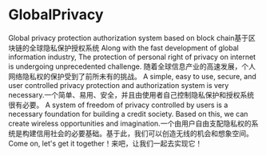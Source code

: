 # GlobalPrivacy
Global privacy protection authorization system based on block chain基于区块链的全球隐私保护授权系统
  Along with the fast development of global information industry, The protection of personal right of privacy on internet is undergoing unprecedented challenge. 随着全球信息产业的高速发展，个人网络隐私权的保护受到了前所未有的挑战。
  A simple, easy to use, secure, and user controlled privacy protection and authorization system is very necessary.一个简单、易用、安全，并且由使用者自己控制隐私保护和授权系统很有必要。
  A system of freedom of privacy controlled by users is a necessary foundation for building a credit society. Based on this, we can create wireless opportunities and imagination.一个由用户自由支配隐私权的系统是构建信用社会的必要基础。基于此，我们可以创造无线的机会和想象空间。
  Come on, let's get it together！来吧，让我们一起去实现它！
